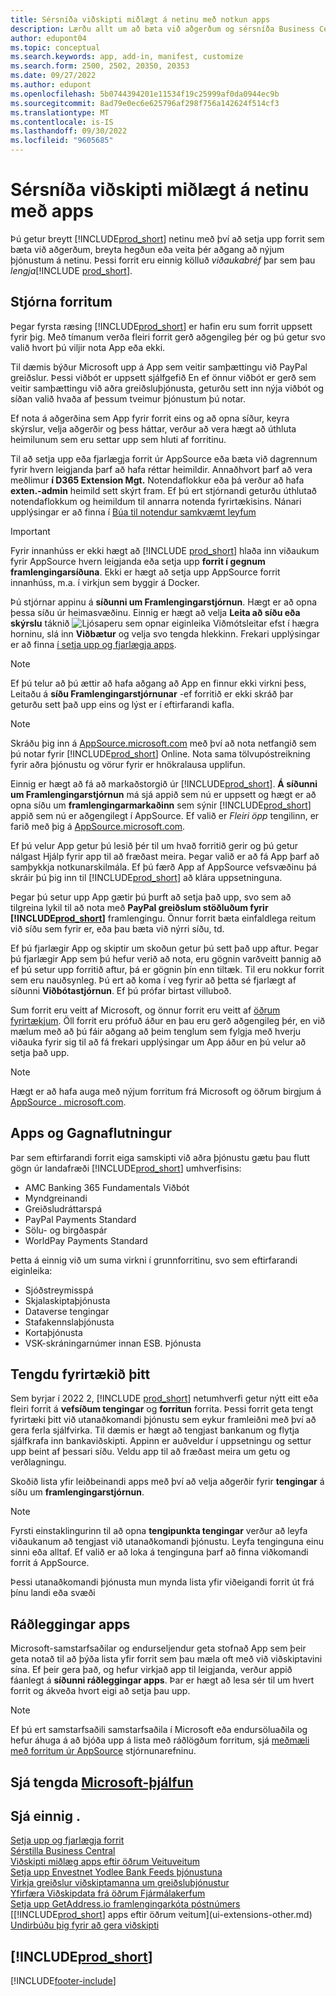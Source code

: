 ```yaml
---
title: Sérsníða viðskipti miðlægt á netinu með notkun apps
description: Lærðu allt um að bæta við aðgerðum og sérsníða Business Central með því að setja upp forrit í þessari grein.
author: edupont04
ms.topic: conceptual
ms.search.keywords: app, add-in, manifest, customize
ms.search.form: 2500, 2502, 20350, 20353
ms.date: 09/27/2022
ms.author: edupont
ms.openlocfilehash: 5b0744394201e11534f19c25999af0da0944ec9b
ms.sourcegitcommit: 8ad79e0ec6e625796af298f756a142624f514cf3
ms.translationtype: MT
ms.contentlocale: is-IS
ms.lasthandoff: 09/30/2022
ms.locfileid: "9605685"
---
```

# <a name="customizing-business-central-online-with-apps"></a>Sérsníða viðskipti miðlægt á netinu með apps

Þú getur breytt [!INCLUDE[prod_short](includes/prod_short.md)] netinu með því að setja upp forrit sem bæta við aðgerðum, breyta hegðun eða veita þér aðgang að nýjum þjónustum á netinu. Þessi forrit eru einnig kölluð *viðaukabréf* þar sem þau *lengja*[!INCLUDE [prod_short](includes/prod_short.md)].

## <a name="manage-apps"></a>Stjórna forritum

Þegar fyrsta ræsing [!INCLUDE[prod_short](includes/prod_short.md)] er hafin eru sum forrit uppsett fyrir þig. Með tímanum verða fleiri forrit gerð aðgengileg þér og þú getur svo valið hvort þú viljir nota App eða ekki.

Til dæmis býður Microsoft upp á App sem veitir samþættingu við PayPal greiðslur. Þessi viðbót er uppsett sjálfgefið En ef önnur viðbót er gerð sem veitir samþættingu við aðra greiðsluþjónusta, geturðu sett inn nýja viðbót og síðan valið hvaða af þessum tveimur þjónustum þú notar.  

Ef nota á aðgerðina sem App fyrir forrit eins og að opna síður, keyra skýrslur, velja aðgerðir og þess háttar, verður að vera hægt að úthluta heimilunum sem eru settar upp sem hluti af forritinu.

Til að setja upp eða fjarlægja forrit úr AppSource eða bæta við dagrennum fyrir hvern leigjanda þarf að hafa réttar heimildir. Annaðhvort þarf að vera meðlimur **í D365 Extension Mgt.** Notendaflokkur eða þá verður að hafa **exten.-admin** heimild sett skýrt fram. Ef þú ert stjórnandi geturðu úthlutað notendaflokkum og heimildum til annarra notenda fyrirtækisins. Nánari upplýsingar er að finna í [Búa til notendur samkvæmt leyfum](ui-how-users-permissions.md)  

> [!IMPORTANT]  
> Fyrir innanhúss er ekki hægt að [!INCLUDE [prod_short](includes/prod_short.md)] hlaða inn viðaukum fyrir AppSource hvern leigjanda eða setja upp **forrit í gegnum framlengingarsíðuna**. Ekki er hægt að setja upp AppSource forrit innanhúss, m.a. í virkjun sem byggir á Docker.

Þú stjórnar appinu á **síðunni um Framlengingarstjórnun**. Hægt er að opna þessa síðu úr heimasvæðinu. Einnig er hægt að velja **Leita að síðu eða skýrslu** táknið ![Ljósaperu sem opnar eiginleika Viðmótsleitar](media/ui-search/search_small.png "Segðu mér hvað þú vilt gera") efst í hægra horninu, slá inn **Viðbætur** og velja svo tengda hlekkinn. Frekari upplýsingar er að finna [í setja upp og fjarlægja apps](ui-extensions-install-uninstall.md).

> [!NOTE]  
> Ef þú telur að þú ættir að hafa aðgang að App en finnur ekki virkni þess, Leitaðu á **síðu Framlengingarstjórnunar** -ef forritið er ekki skráð þar geturðu sett það upp eins og lýst er í eftirfarandi kafla.  

> [!NOTE]  
> Skráðu þig inn á [AppSource.microsoft.com](https://appsource.microsoft.com/) með því að nota netfangið sem þú notar fyrir [!INCLUDE[prod_short](includes/prod_short.md)] Online. Nota sama tölvupóstreikning fyrir aðra þjónustu og vörur fyrir er hnökralausa upplifun.  

Einnig er hægt að fá að markaðstorgið úr [!INCLUDE[prod_short](includes/prod_short.md)]. **Á síðunni um Framlengingarstjórnun** má sjá appið sem nú er uppsett og hægt er að opna síðu um **framlengingarmarkaðinn** sem sýnir [!INCLUDE[prod_short](includes/prod_short.md)] appið sem nú er aðgengilegt í AppSource. Ef valið er *Fleiri öpp* tengilinn, er farið með þig á [AppSource.microsoft.com](https://appsource.microsoft.com/marketplace/apps?product=dynamics-365%3Bdynamics-365-business-central&page=1).  

Ef þú velur App getur þú lesið þér til um hvað forritið gerir og þú getur nálgast Hjálp fyrir app til að fræðast meira. Þegar valið er að fá App þarf að samþykkja notkunarskilmála. Ef þú færð App af AppSource vefsvæðinu þá skráir þú þig inn til [!INCLUDE[prod_short](includes/prod_short.md)] að klára uppsetninguna.  

Þegar þú setur upp App gætir þú þurft að setja það upp, svo sem að tilgreina lykil til að nota með **PayPal greiðslum stöðluðum fyrir [!INCLUDE[prod_short](includes/prod_short.md)]** framlengingu.
Önnur forrit bæta einfaldlega reitum við síðu sem fyrir er, eða þau bæta við nýrri síðu, td.   

Ef þú fjarlægir App og skiptir um skoðun getur þú sett það upp aftur. Þegar þú fjarlægir App sem þú hefur verið að nota, eru gögnin varðveitt þannig að ef þú setur upp forritið aftur, þá er gögnin þín enn tiltæk. Til eru nokkur forrit sem eru nauðsynleg. Þú ert að koma í veg fyrir að þetta sé fjarlægt af síðunni **Viðbótastjórnun**. Ef þú prófar birtast villuboð.  

Sum forrit eru veitt af Microsoft, og önnur forrit eru veitt af [öðrum fyrirtækjum](ui-extensions-other.md). Öll forrit eru prófuð áður en þau eru gerð aðgengileg þér, en við mælum með að þú fáir aðgang að þeim tenglum sem fylgja með hverju viðauka fyrir sig til að fá frekari upplýsingar um App áður en þú velur að setja það upp.  

> [!NOTE]  
> Hægt er að hafa auga með nýjum forritum frá Microsoft og öðrum birgjum á [AppSource . microsoft.com](https://appsource.microsoft.com/marketplace/apps?product=dynamics-365%3Bdynamics-365-business-central&page=1).

## <a name="apps-and-data-transfer"></a>Apps og Gagnaflutningur

Þar sem eftirfarandi forrit eiga samskipti við aðra þjónustu gætu þau flutt gögn úr landafræði [!INCLUDE[prod_short](includes/prod_short.md)] umhverfisins:

* AMC Banking 365 Fundamentals Viðbót
* Myndgreinandi
* Greiðsludráttarspá
* PayPal Payments Standard
* Sölu- og birgðaspár
* WorldPay Payments Standard

Þetta á einnig við um suma virkni í grunnforritinu, svo sem eftirfarandi eiginleika:

* Sjóðstreymisspá
* Skjalaskiptaþjónusta
* Dataverse tengingar
* Stafakennslaþjónusta
* Kortaþjónusta
* VSK-skráningarnúmer innan ESB. Þjónusta

## <a name="connect-your-business"></a>Tengdu fyrirtækið þitt

Sem byrjar í 2022 2, [!INCLUDE [prod_short](includes/prod_short.md)] netumhverfi getur nýtt eitt eða fleiri forrit á **vefsíðum tengingar** og **forritun** forrita. Þessi forrit geta tengt fyrirtæki þitt við utanaðkomandi þjónustu sem eykur framleiðni með því að gera ferla sjálfvirka. Til dæmis er hægt að tengjast bankanum og flytja sjálfkrafa inn bankaviðskipti. Appinn er auðveldur í uppsetningu og settur upp beint af þessari síðu. Veldu app til að fræðast meira um getu og verðlagningu.  

Skoðið lista yfir leiðbeinandi apps með því að velja aðgerðir fyrir **tengingar** á síðu um **framlengingarstjórnun**.  

> [!NOTE]
> Fyrsti einstaklingurinn til að opna **tengipunkta tengingar** verður að leyfa viðaukanum að tengjast við utanaðkomandi þjónustu. Leyfa tenginguna einu sinni eða alltaf. Ef valið er að loka á tenginguna þarf að finna viðkomandi forrit á AppSource.

Þessi utanaðkomandi þjónusta mun mynda lista yfir viðeigandi forrit út frá þínu landi eða svæði

## <a name="recommended-apps"></a>Ráðleggingar apps

Microsoft-samstarfsaðilar og endurseljendur geta stofnað App sem þeir geta notað til að þýða lista yfir forrit sem þau mæla oft með við viðskiptavini sína. Ef þeir gera það, og hefur virkjað app til leigjanda, verður appið fáanlegt á **síðunni ráðleggingar apps**. Þar er hægt að lesa sér til um hvert forrit og ákveða hvort eigi að setja þau upp.

> [!NOTE]
> Ef þú ert samstarfsaðili samstarfsaðila í Microsoft eða endursöluaðila og hefur áhuga á að bjóða upp á lista með ráðlögðum forritum, sjá [meðmæli með forritum úr AppSource](/dynamics365/business-central/dev-itpro/administration/recommend-apps) stjórnunarefninu.

## <a name="see-related-microsoft-training"></a>Sjá tengda [Microsoft-þjálfun](/training/modules/customize-dynamics-365-business-central/)

## <a name="see-also"></a>Sjá einnig .

[Setja upp og fjarlægja forrit](ui-extensions-install-uninstall.md)  
[Sérstilla Business Central](ui-customizing-overview.md)  
[Viðskipti miðlæg apps eftir öðrum Veituveitum](ui-extensions-other.md)  
[Setja upp Envestnet Yodlee Bank Feeds þjónustuna](bank-how-setup-bank-statement-service.md)  
[Virkja greiðslur viðskiptamanna um greiðsluþjónustur](sales-how-enable-payment-service-extensions.md)  
[Yfirfæra Viðskipdata frá öðrum Fjármálakerfum](across-import-data-configuration-packages.md)  
[Setja upp GetAddress.io framlengingarkóta póstnúmers](LocalFunctionality/UnitedKingdom/uk-setup-postal-code-service.md)  
[[!INCLUDE[prod_short](includes/prod_short.md)] apps eftir öðrum veitum](ui-extensions-other.md)  
[Undirbúðu þig fyrir að gera viðskipti](ui-get-ready-business.md)  

## [!INCLUDE[prod_short](includes/free_trial_md.md)]  


[!INCLUDE[footer-include](includes/footer-banner.md)]
